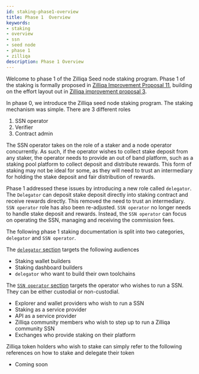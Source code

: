 ```yaml
---
id: staking-phase1-overview
title: Phase 1  Overview
keywords: 
- staking
- overview
- ssn
- seed node
- phase 1
- zilliqa	
description: Phase 1 Overview
---
```


Welcome to phase 1 of the Zilliqa Seed node staking program. Phase 1 of the staking is formally proposed in [Zilliqa Improvement Proposal 11](https://github.com/Zilliqa/ZIP/blob/master/zips/zip-11.md), building on the effort layout out in [Zilliqa improvement proposal 3](https://github.com/Zilliqa/ZIP/blob/master/zips/zip-3.md).

In phase 0, we introduce the Zilliqa seed node staking program. The staking mechanism was simple. There are 3 different roles
1. SSN operator
2. Verifier
3. Contract admin

The SSN operator takes on the role of a staker and a node operator concurrently. As such, if the operator wishes to collect stake deposit from any staker, the operator needs to provide an out of band platform, such as a staking pool platform to collect deposit and distribute rewards. This form of staking may not be ideal for some, as they will need to trust an intermediary for holding the stake deposit and fair distribution of rewards.

Phase 1 addressed these issues by introducing a new role called `delegator`. The `Delegator` can deposit stake deposit directly into staking contract and receive rewards directly. This removed the need to trust an intermediary. `SSN operator` role has also been re-adjusted. `SSN operator` no longer needs to handle stake deposit and rewards. Instead, the `SSN operator` can focus on operating the SSN, managing and receiving the commission fees.

The following phase 1 staking documentation is split into two categories, `delegator` and `SSN operator`.

The [`delegator` section](delegator/staking-delegator-overview) targets the following audiences
- Staking wallet builders
- Staking dashboard builders
- `delegator` who want to build their own toolchains

The [`SSN operator` section]() targets the operator who wishes to run a SSN. They can be either custodial or non-custodial.
- Explorer and wallet providers who wish to run a SSN
- Staking as a service provider
- API as a service provider
- Zilliqa community members who wish to step up to run a Zilliqa community SSN
- Exchanges who provide staking on their platform

Zilliqa token holders who wish to stake can simply refer to the following references on how to stake and delegate their token
- Coming soon
